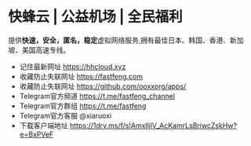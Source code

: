 # 快蜂云 | 公益机场 | 全民福利

提供**快速，安全，匿名，稳定**虚拟网络服务,拥有最佳日本、韩国、香港、新加坡、美国高速专线。
- 记住最新网址 https://hhcloud.xyz
- 收藏防止失联网址  https://fastfeng.com
- 收藏防止失联网址  https://github.com/ooxxorg/apps/
- Telegram官方频道 https://t.me/fastfeng_channel
- Telegram官方群组 https://t.me/fastfeng 
- Telegram官方客服 @xiaruoxi
- 下载客户端地址 https://1drv.ms/f/s!AmxlljlV_AcKamrLsBriwcZskHw?e=BxPVeF
